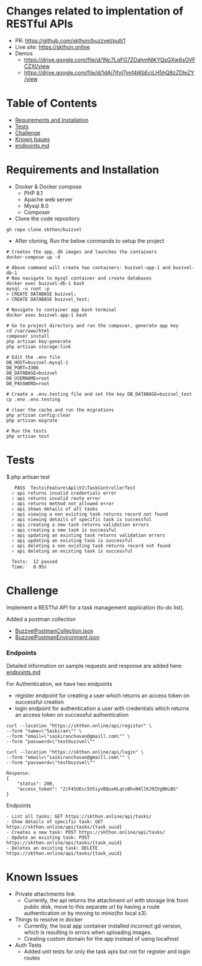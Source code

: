 # Changes related to implentation of RESTful APIs
- PR: https://github.com/skthon/buzzvel/pull/1
- Live site: https://skthon.online
- Demos
   - https://drive.google.com/file/d/1Nc7LqFG7ZOahmNlKYQsGXie6sOVFCZXl/view
   - https://drive.google.com/file/d/1dAi7jfvI7jm14iKbEcjLH5hQ8zZDIeZY/view

# Table of Contents
- [Requirements and Installation](#requirements-and-installation)
- [Tests](#tests)
- [Challenge](#challenge)
- [Known Issues](#known-issues)
- [endpoints.md](endpoints.md)

# Requirements and Installation
- Docker & Docker compose
    - PHP 8.1
    - Apache web server
    - Mysql 8.0
    - Composer
- Clone the code repository
```
gh repo clone skthon/buzzvel
```
- After cloning, Run the below commands to setup the project
```
# Creates the app, db images and launches the containers
docker-compose up -d

# Above command will create two containers: buzzvel-app-1 and buzzvel-db-1 
# Now navigate to mysql container and create databases
docker exec buzzvel-db-1 bash
mysql -u root -p
> CREATE DATABASE buzzvel;
> CREATE DATABASE buzzvel_test;

# Navigate to container app bash terminal
docker exec buzzvel-app-1 bash

# Go to project directory and run the composer, generate app key
cd /var/www/html
composer install
php artisan key:generate
php artisan storage:link

# Edit the .env file
DB_HOST=buzzvel-mysql-1
DB_PORT=3306
DB_DATABASE=buzzvel
DB_USERNAME=root
DB_PASSWORD=root

# Create a .env.testing file and set the key DB_DATABASE=buzzvel_test
cp .env .env.testing

# clear the cache and run the migrations
php artisan config:clear
php artisan migrate

# Run the tests
php artisan test
```

# Tests
$ php artisan test
```
   PASS  Tests\Feature\Api\V1\TaskControllerTest
  ✓ api returns invalid credentials error
  ✓ api returns invalid route error
  ✓ api returns method not allowed error
  ✓ api shows details of all tasks
  ✓ api viewing a non existing task returns record not found
  ✓ api viewing details of specific task is successful
  ✓ api creating a new task returns validation errors
  ✓ api creating a new task is successful
  ✓ api updating an existing task returns validation errors
  ✓ api updating an existing task is successful
  ✓ api deleting a non existing task returns record not found
  ✓ api deleting an existing task is successful

  Tests:  12 passed
  Time:   0.95s
```

# Challenge

Implement a RESTful API for a task management application (to-do list).

Added a postman collection
 * [BuzzvelPostmanCollection.json](BuzzvelPostmanCollection.json)
 * [BuzzvelPostmanEnvironment.json](BuzzvelPostmanEnvironment.json)

### Endpoints
Detailed information on sample requests and response are added here: [endpoints.md](endpoints.md) 

For Authentication, we have two endpoints
- register endpoint for creating a user which returns an access token on successful creation
- login endpoint for authentication a user with credentials which returns an access token on successful authentication
```
curl --location "https://skthon.online/api/register" \
--form "name=\"Saikiran\"" \
--form "email=\"saikiranchavan@gmaill.com\"" \
--form "password=\"testbuzzvel\""

curl --location "https://skthon.online/api/login" \
--form "email=\"saikiranchavan@gmaill.com\"" \
--form "password=\"testbuzzvel\""

Response:
{
    "status": 200,
    "access_token": "2|F4SUEcc5V5iyvBQuxHLqtvBhvN4llKJ9ZVgBHiBS"
}
```

Endpoints
```
- List all tasks: GET https://skthon.online/api/tasks/
- Show details of specific task: GET https://skthon.online/api/tasks/{task_uuid}
- Creates a new task: POST https://skthon.online/api/tasks/
- Update an existing task: POST https://skthon.online/api/tasks/{task_uuid}
- Deletes an existing task: DELETE https://skthon.online/api/tasks/{task_uuid}
```

# Known Issues
* Private attachments link
  * Currently, the api returns the attachment url with storage link from public disk, move to this separate url by having a route authentication or by moving to minio(for local s3).
* Things to resolve in docker
  * Currently, the local app container installed incorrect gd version, which is resulting in errors when uploading images.
  * Creating custom domain for the app instead of using localhost
* Auth Tests
  * Added unit tests for only the task apis but not for register and login routes
